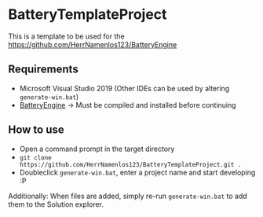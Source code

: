 # BatteryTemplateProject

This is a template to be used for the https://github.com/HerrNamenlos123/BatteryEngine

## Requirements

 - Microsoft Visual Studio 2019 (Other IDEs can be used by altering `generate-win.bat`)
 - [BatteryEngine](https://github.com/HerrNamenlos123/BatteryEngine) -> Must be compiled and installed before continuing

## How to use

 - Open a command prompt in the target directory
 - `git clone https://github.com/HerrNamenlos123/BatteryTemplateProject.git .`
 - Doubleclick `generate-win.bat`, enter a project name and start developing :P

Additionally:
When files are added, simply re-run `generate-win.bat` to add them to the Solution explorer.

